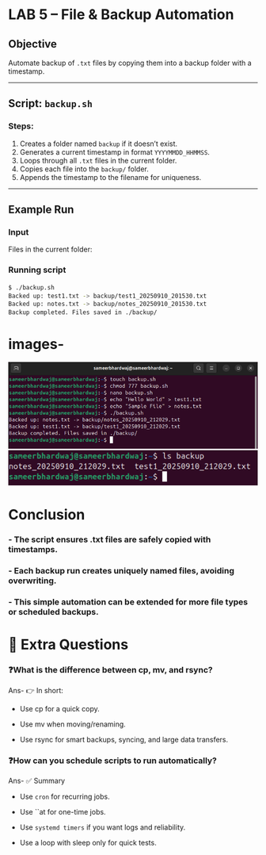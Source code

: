 # **LAB 5 – File & Backup Automation**

## **Objective**
Automate backup of `.txt` files by copying them into a backup folder with a timestamp.

---

## **Script:** `backup.sh`

### Steps:
1. Creates a folder named `backup` if it doesn’t exist.
2. Generates a current timestamp in format `YYYYMMDD_HHMMSS`.
3. Loops through all `.txt` files in the current folder.
4. Copies each file into the `backup/` folder.
5. Appends the timestamp to the filename for uniqueness.

---

## Example Run

### Input
Files in the current folder:


### Running script
```bash
$ ./backup.sh
Backed up: test1.txt -> backup/test1_20250910_201530.txt
Backed up: notes.txt -> backup/notes_20250910_201530.txt
Backup completed. Files saved in ./backup/
```
# **images-**
![image1](images/backup.sh.png)
![image2l](images/backup2.sh.png)

# **Conclusion**

### - The script ensures .txt files are safely copied with timestamps.

### - Each backup run creates uniquely named files, avoiding overwriting.

### - This simple automation can be extended for more file types or scheduled backups.

# **📌 Extra Questions**

### ❓What is the difference between cp, mv, and rsync?

Ans- 👉 In short:

- Use cp for a quick copy.

- Use mv when moving/renaming.

- Use rsync for smart backups, syncing, and large data transfers.

### ❓How can you schedule scripts to run automatically?

Ans- ✅ Summary

- Use `cron` for recurring jobs.

- Use ``at for one-time jobs.

- Use `systemd timers` if you want logs and reliability.

- Use a loop with sleep only for quick tests.